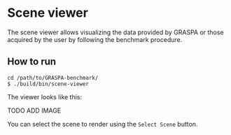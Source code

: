 # Scene viewer

The scene viewer allows visualizing the data provided by GRASPA or those acquired by the user
by following the benchmark procedure.

## How to run
```
cd /path/to/GRASPA-benchmark/
$ ./build/bin/scene-viewer
```

The viewer looks like this:

TODO ADD IMAGE

You can select the scene to render using the `Select Scene` button.
